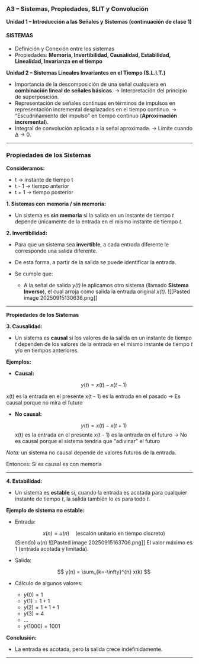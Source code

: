 
### A3 – Sistemas, Propiedades, SLIT y Convolución

**Unidad 1 – Introducción a las Señales y Sistemas (continuación de clase 1)**

#### SISTEMAS

* Definición y Conexión entre los sistemas
* Propiedades: **Memoria, Invertibilidad, Causalidad, Estabilidad, Linealidad, Invarianza en el tiempo**

**Unidad 2 – Sistemas Lineales Invariantes en el Tiempo (S.L.I.T.)**

* Importancia de la descomposición de una señal cualquiera en **combinación lineal de señales básicas**.
  → Interpretación del principio de superposición.
* Representación de señales continuas en términos de impulsos en representación incremental desplazados en el tiempo continuo.
  → “Escudriñamiento del impulso” en tiempo continuo (**Aproximación incremental**).
* Integral de convolución aplicada a la señal aproximada.
  → Límite cuando Δ → 0.

---

### **Propiedades de los Sistemas**

**Consideramos:**

* t → instante de tiempo t
* t - 1 → tiempo anterior
* t + 1 → tiempo posterior

**1. Sistemas con memoria / sin memoria:**

* Un sistema es **sin memoria** si la salida en un instante de tiempo *t* depende únicamente de la entrada en el mismo instante de tiempo *t*.

**2. Invertibilidad:**

* Para que un sistema sea **invertible**, a cada entrada diferente le corresponde una salida diferente.
* De esta forma, a partir de la salida se puede identificar la entrada.
* Se cumple que:

  * A la señal de salida *y(t)* le aplicamos otro sistema (llamado **Sistema Inverso**), el cual arroja como salida la entrada original *x(t)*.
![[Pasted image 20250915130636.png]]
---
**Propiedades de los Sistemas**

**3. Causalidad:**

* Un sistema es **causal** si los valores de la salida en un instante de tiempo *t* dependen de los valores de la entrada en el mismo instante de tiempo *t* y/o en tiempos anteriores.

**Ejemplos:**

* **Causal:**

  $$
  y(t) = x(t) - x(t-1)
  $$
  
x(t) es la entrada en el presente
x(t - 1) es la entrada en el pasado
-> Es causal porque no mira el futuro
* **No causal:**

  $$
  y(t) = x(t) - x(t+1)
  $$
x(t) es la entrada en el presente
x(t - 1) es la entrada en el futuro
-> No es causal porque el sistema tendria que "adivinar" el futuro

*Nota:* un sistema no causal depende de valores futuros de la entrada.

Entonces: Si es causal es con memoria

---

**4. Estabilidad:**

* Un sistema es **estable** si, cuando la entrada es acotada para cualquier instante de tiempo *t*, la salida también lo es para todo *t*.

**Ejemplo de sistema no estable:**

* Entrada:

  $$
  x(n) = u(n) \quad \text{(escalón unitario en tiempo discreto)}
  $$
(Siendo) $u(n)$ 
![[Pasted image 20250915163706.png]]
  El valor máximo es 1 (entrada acotada y limitada).

* Salida:

  $$
  y(n) = \sum_{k=-\infty}^{n} x(k)
  $$

* Cálculo de algunos valores:

  * $y(0) = 1$
  * $y(1) = 1 + 1$
  * $y(2) = 1 + 1 + 1$
  * $y(3) = 4$
  * …
  * $y(1000) = 1001$

**Conclusión:**

* La entrada es acotada, pero la salida crece indefinidamente.

---
